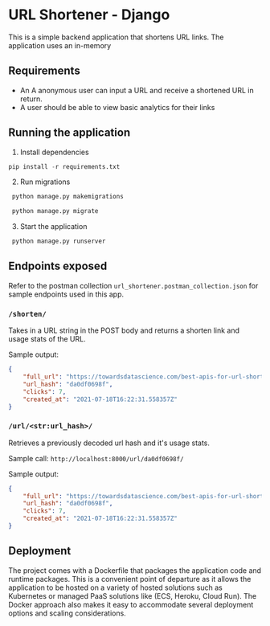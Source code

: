 # URL Shortener - Django

This is a simple backend application that shortens URL links. The application uses an in-memory 

## Requirements
- An A anonymous user can input a URL and receive a shortened URL in return.
- A user should be able to view basic analytics for their links

## Running the application

1. Install dependencies
```python
pip install -r requirements.txt
```

2. Run migrations
```python
 python manage.py makemigrations

 python manage.py migrate
```

3. Start the application
```python
 python manage.py runserver
```

## Endpoints exposed

Refer to the postman collection `url_shortener.postman_collection.json` for sample endpoints used in this app.

### `/shorten/`
Takes in a URL string in the POST body and returns a shorten link and usage stats of the URL. 

Sample output:
```json
{
    "full_url": "https://towardsdatascience.com/best-apis-for-url-shortening-using-python-2db09d1f86f0/",
    "url_hash": "da0df0698f",
    "clicks": 7,
    "created_at": "2021-07-18T16:22:31.558357Z"
}
```

### `/url/<str:url_hash>/`
Retrieves a previously decoded url hash and it's usage stats. 

Sample call: `http://localhost:8000/url/da0df0698f/`

Sample output:
```json
{
    "full_url": "https://towardsdatascience.com/best-apis-for-url-shortening-using-python-2db09d1f86f0/",
    "url_hash": "da0df0698f",
    "clicks": 7,
    "created_at": "2021-07-18T16:22:31.558357Z"
}
```

## Deployment

The project comes with a Dockerfile that packages the application code and runtime packages. This is a convenient point of departure as it allows the application to be hosted on a variety of hosted solutions such as Kubernetes or managed PaaS solutions like (ECS, Heroku, Cloud Run). The Docker approach also makes it easy to accommodate several deployment options and scaling considerations. 